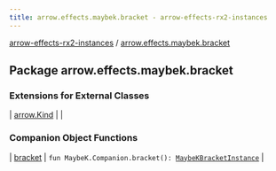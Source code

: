 ```yaml
---
title: arrow.effects.maybek.bracket - arrow-effects-rx2-instances
---
```


[arrow-effects-rx2-instances](../index.html) / [arrow.effects.maybek.bracket](./index.html)

## Package arrow.effects.maybek.bracket

### Extensions for External Classes

| [arrow.Kind](arrow.-kind/index.html) |  |

### Companion Object Functions

| [bracket](bracket.html) | `fun MaybeK.Companion.bracket(): `[`MaybeKBracketInstance`](../arrow.effects/-maybe-k-bracket-instance/index.html) |

